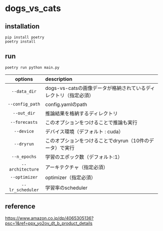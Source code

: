 # dogs_vs_cats

## installation
```
pip install poetry
poetry install
```

## run
```
poetry run python main.py
```
|options|description|
|:--:|:--|
|`--data_dir`|dogs-vs-catsの画像データが格納されているディレクトリ（指定必須）|
|`--config_path`|config.yamlのpath|
|`--out_dir`|推論結果を格納するディレクトリ|
|`--forecasts`|このオプションをつけることで推論も実行|
|`--device`|デバイス環境（デフォルト : cuda）|
|`--dryrun`|このオプションをつけることでdryrun（10件のデータ）で実行|
|`--n_epochs`|学習のエポック数（デフォルト:1）|
|`--architecture`|アーキテクチャ（指定必須）|
|`--optimizer`|optimizer（指定必須）|
|`--lr_scheduler`|学習率のscheduler|


## reference
https://www.amazon.co.jp/dp/4065305136?psc=1&ref=ppx_yo2ov_dt_b_product_details
